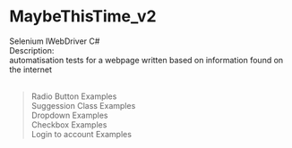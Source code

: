 # MaybeThisTime_v2  <br/>
Selenium IWebDriver C#  <br/>
Description:  <br/>
automatisation tests for a webpage written based on information found on the internet  <br/>
<br/>
 > Radio Button Examples <br/>
 > Suggession Class Examples <br/>
 > Dropdown Examples <br/>
 > Checkbox Examples <br/>
 > Login to account Examples <br/>

